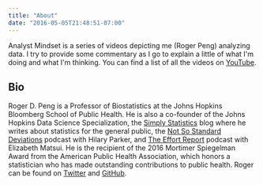 ```yaml
---
title: "About"
date: "2016-05-05T21:48:51-07:00"
---
```


Analyst Mindset is a series of videos depicting me (Roger Peng) analyzing data. I try to provide some commentary as I go to explain a little of what I'm doing and what I'm thinking. You can find a list of all the videos on [YouTube](https://www.youtube.com/user/rdpeng).


## Bio

Roger D. Peng is a Professor of Biostatistics at the Johns Hopkins Bloomberg School of Public Health. He is also a co-founder of the Johns Hopkins Data Science Specialization, the [Simply Statistics](https://simplystatistics.org) blog where he writes about statistics for the general public, the [Not So Standard Deviations](https://soundcloud.com/nssd-podcast) podcast with Hilary Parker, and [The Effort Report](http://effortreport.libsyn.com) podcast with Elizabeth Matsui. He is the recipient of the 2016 Mortimer Spiegelman Award from the American Public Health Association, which honors a statistician who has made outstanding contributions to public health. Roger can be found on [Twitter](https://twitter.com/rdpeng) and [GitHub](https://github.com/rdpeng).
